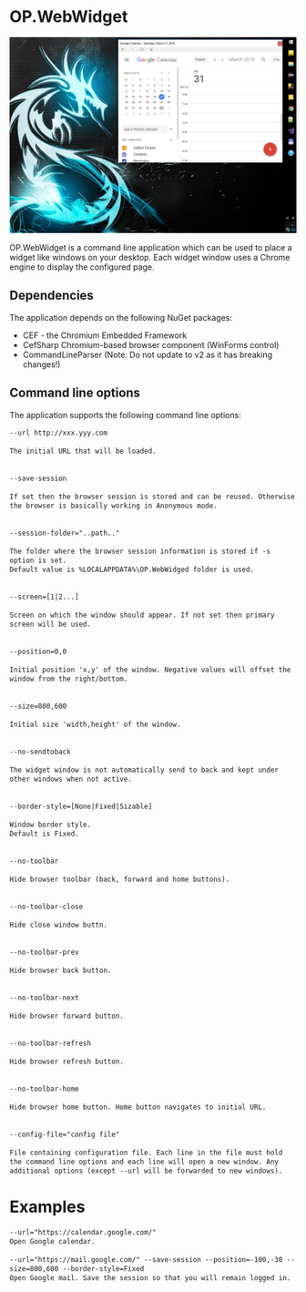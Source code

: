 # OP.WebWidget
![OP.WebWidget](op.webwidget.png)

OP.WebWidget is a command line application which can be used to place a widget like windows on your desktop.
Each widget window uses a Chrome engine to display the configured page.

## Dependencies
The application depends on the following NuGet packages:
- CEF - the Chromium Embedded Framework
- CefSharp Chromium-based browser component (WinForms control)
- CommandLineParser (Note: Do not update to v2 as it has breaking changes!)

## Command line options
The application supports the following command line options:

    --url http://xxx.yyy.com

    The initial URL that will be loaded.


    --save-session

    If set then the browser session is stored and can be reused. Otherwise the browser is basically working in Anonymous mode. 


    --session-folder="..path.."

    The folder where the browser session information is stored if -s option is set. 
    Default value is %LOCALAPPDATA%\OP.WebWidged folder is used.


    --screen=[1|2...]

    Screen on which the window should appear. If not set then primary screen will be used.


    --position=0,0

    Initial position 'x,y' of the window. Negative values will offset the window from the right/bottom.


    --size=800,600

    Initial size 'width,height' of the window.


    --no-sendtoback

    The widget window is not automatically send to back and kept under other windows when not active.


    --border-style=[None|Fixed|Sizable]

    Window border style.
    Default is Fixed.


    --no-toolbar

    Hide browser toolbar (back, forward and home buttons).


    --no-toolbar-close

    Hide close window buttn.


    --no-toolbar-prev

    Hide browser back button.


    --no-toolbar-next

    Hide browser forward button.


    --no-toolbar-refresh

    Hide browser refresh button.


    --no-toolbar-home

    Hide browser home button. Home button navigates to initial URL.


    --config-file="config file"

    File containing configuration file. Each line in the file must hold the command line options and each line will open a new window. Any additional options (except --url will be forwarded to new windows).

# Examples

    --url="https://calendar.google.com/"
    Open Google calendar.

    --url="https://mail.google.com/" --save-session --position=-100,-30 --size=800,600 --border-style=Fixed
    Open Google mail. Save the session so that you will remain logged in.

